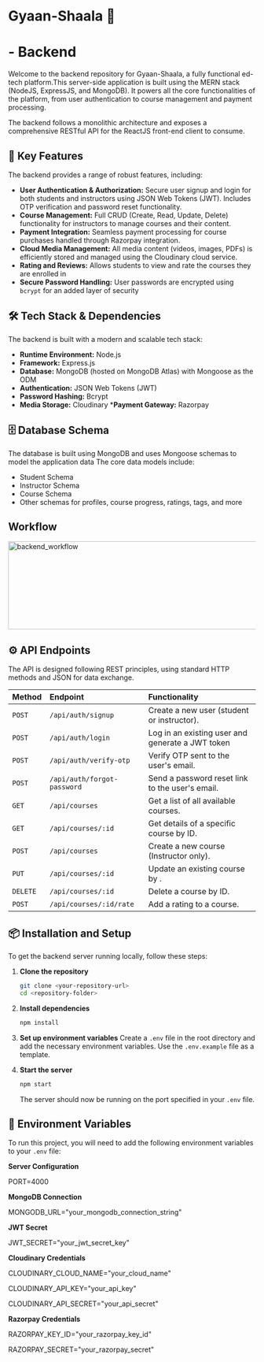 # Gyaan-Shaala 📑

# - Backend

Welcome to the backend repository for Gyaan-Shaala, a fully functional ed-tech platform.This server-side application is built using the MERN stack (NodeJS, ExpressJS, and MongoDB). It powers all the core functionalities of the platform, from user authentication to course management and payment processing.

The backend follows a monolithic architecture and exposes a comprehensive RESTful API for the ReactJS front-end client to consume.

## 🚀 Key Features

The backend provides a range of robust features, including:

* **User Authentication & Authorization:** Secure user signup and login for both students and instructors using JSON Web Tokens (JWT). Includes OTP verification and password reset functionality.
* **Course Management:** Full CRUD (Create, Read, Update, Delete) functionality for instructors to manage courses and their content.
* **Payment Integration:** Seamless payment processing for course purchases handled through Razorpay integration.
* **Cloud Media Management:** All media content (videos, images, PDFs) is efficiently stored and managed using the Cloudinary cloud service.
* **Rating and Reviews:** Allows students to view and rate the courses they are enrolled in
* **Secure Password Handling:** User passwords are encrypted using `bcrypt` for an added layer of security

## 🛠️ Tech Stack & Dependencies

The backend is built with a modern and scalable tech stack:

* **Runtime Environment:** Node.js 
* **Framework:** Express.js
* **Database:** MongoDB (hosted on MongoDB Atlas) with Mongoose as the ODM 
* **Authentication:** JSON Web Tokens (JWT)
* **Password Hashing:** Bcrypt
* **Media Storage:** Cloudinary 
***Payment Gateway:** Razorpay 

## 🗄️ Database Schema

The database is built using MongoDB and uses Mongoose schemas to model the application data The core data models include:
* Student Schema 
* Instructor Schema 
* Course Schema 
* Other schemas for profiles, course progress, ratings, tags, and more

## Workflow 

<img width="768" height="179" alt="backend_workflow" src="https://github.com/user-attachments/assets/11b6a0fd-f228-4b2c-bbbf-ad203f1b6143" />



## ⚙️ API Endpoints

The API is designed following REST principles, using standard HTTP methods and JSON for data exchange.

| Method | Endpoint                    | Functionality                                    |
| :----- | :-------------------------- | :----------------------------------------------- |
| `POST` | `/api/auth/signup`          | Create a new user (student or instructor).        |
| `POST` | `/api/auth/login`           | Log in an existing user and generate a JWT token |
| `POST` | `/api/auth/verify-otp`      | Verify OTP sent to the user's email.            |
| `POST` | `/api/auth/forgot-password` | Send a password reset link to the user's email. |
| `GET`  | `/api/courses`              | Get a list of all available courses.            |
| `GET`  | `/api/courses/:id`          | Get details of a specific course by ID.           |
| `POST` | `/api/courses`              | Create a new course (Instructor only).            |
| `PUT`  | `/api/courses/:id`          | Update an existing course by .                  |
| `DELETE`| `/api/courses/:id`         | Delete a course by ID.                            |
| `POST` | `/api/courses/:id/rate`     | Add a rating to a course.                         |

## 📦 Installation and Setup

To get the backend server running locally, follow these steps:

1.  **Clone the repository**
    ```sh
    git clone <your-repository-url>
    cd <repository-folder>
    ```

2.  **Install dependencies**
    ```sh
    npm install
    ```

3.  **Set up environment variables**
    Create a `.env` file in the root directory and add the necessary environment variables. Use the `.env.example` file as a template.

4.  **Start the server**
    ```sh
    npm start
    ```
    The server should now be running on the port specified in your `.env` file.

## 🔑 Environment Variables

To run this project, you will need to add the following environment variables to your `.env` file:

**Server Configuration**

PORT=4000

**MongoDB Connection** 

MONGODB_URL="your_mongodb_connection_string"

**JWT Secret** 

JWT_SECRET="your_jwt_secret_key"

**Cloudinary Credentials**

CLOUDINARY_CLOUD_NAME="your_cloud_name"

CLOUDINARY_API_KEY="your_api_key"

CLOUDINARY_API_SECRET="your_api_secret"

**Razorpay Credentials** 

RAZORPAY_KEY_ID="your_razorpay_key_id"

RAZORPAY_SECRET="your_razorpay_secret"

